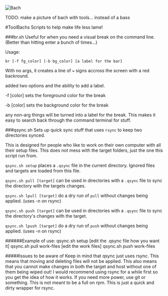 ![Bach](http://www.jsbach.net/bass/elements/bass-hanewinckel-title.jpg)

TODO: make a picture of bach with tools... instead of a bass

#ToolBachs
Scripts to help make life less lame!

###br.sh
Useful for when you need a visual break on the command line.
(Better than hitting enter a bunch of times...)

Usage:

    br [-f fg_color] [-b bg_color] [a label for the bar]

With no args, it creates a line of `=` signs accross the screen with a red backround.

added two options and the ability to add a label.

-f [color] sets the foreground color for the break

-b [color] sets the background color for the break

any non-arg things will be turned into a label for the break. This makes it easy to search back through the command terminal for stuff.

###qsync.sh
Sets up quick sync stuff that uses `rsync` to keep two directories synced.

This is designed for people who like to work on their own computer with all their setup files. This does not mess with the target folders, just the one this script run from.

`qsync.sh setup` places a `.qsync` file in the current directory. Ignored files and targets are loaded from this file.

`qsync.sh pull [target]` can be used in directories with a `.qsync` file to sync the directory with the targets changes.

`qsync.sh lpull [target]` do a dry run of `pull` without changes being applied. (uses -n on rsync)

`qsync.sh push [target]` can be used in directories with a `.qsync` file to sync the directory's changes with the target.

`qsync.sh lpush [target]` do a dry run of `push` without changes being applied. (uses -n on rsync)


######Example of use:
    qsync.sh setup
    [edit the .qsync file how you want it]
    qsync.sh pull work-files
    [edit the work files]
    qsync.sh push work-files

#####Issues to be aware of
Keep in mind that qsync just uses rsync. This means that moving and deleting files will not be applied. This also means that you cannot make changes in both the target and host without one of them being wiped out! I would recommend using rsync for a while first so you get the idea of how it works. If you need more power, use git or something. This is not meant to be a full on rpm. This is just a quick and dirty wrapper for rsync.
